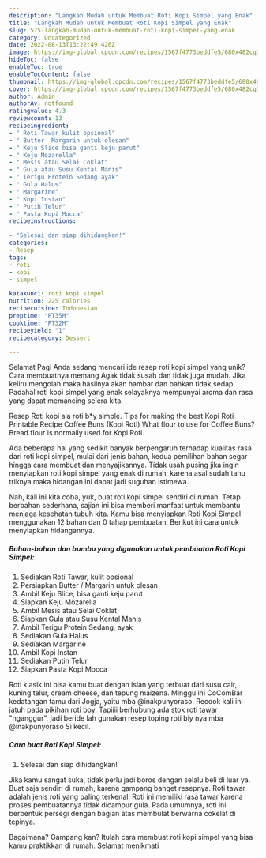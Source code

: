 ```yaml
---
description: "Langkah Mudah untuk Membuat Roti Kopi Simpel yang Enak"
title: "Langkah Mudah untuk Membuat Roti Kopi Simpel yang Enak"
slug: 575-langkah-mudah-untuk-membuat-roti-kopi-simpel-yang-enak
category: Uncategorized
date: 2022-08-13T13:22:49.426Z
image: https://img-global.cpcdn.com/recipes/1567f4773beddfe5/680x482cq70/roti-kopi-simpel-foto-resep-utama.jpg
hideToc: false
enableToc: true
enableTocContent: false
thumbnail: https://img-global.cpcdn.com/recipes/1567f4773beddfe5/680x482cq70/roti-kopi-simpel-foto-resep-utama.jpg
cover: https://img-global.cpcdn.com/recipes/1567f4773beddfe5/680x482cq70/roti-kopi-simpel-foto-resep-utama.jpg
author: Admin
authorAv: notfound
ratingvalue: 4.3
reviewcount: 13
recipeingredient:
- " Roti Tawar kulit opsional"
- " Butter  Margarin untuk olesan"
- " Keju Slice bisa ganti keju parut"
- " Keju Mozarella"
- " Mesis atau Selai Coklat"
- " Gula atau Susu Kental Manis"
- " Terigu Protein Sedang ayak"
- " Gula Halus"
- " Margarine"
- " Kopi Instan"
- " Putih Telur"
- " Pasta Kopi Mocca"
recipeinstructions:

- "Selesai dan siap dihidangkan!"
categories:
- Resep
tags:
- roti
- kopi
- simpel

katakunci: roti kopi simpel 
nutrition: 225 calories
recipecuisine: Indonesian
preptime: "PT35M"
cooktime: "PT32M"
recipeyield: "1"
recipecategory: Dessert

---
```



Selamat Pagi Anda sedang mencari ide resep roti kopi simpel yang unik? Cara membuatnya memang Agak tidak susah dan tidak juga mudah. Jika keliru mengolah maka hasilnya akan hambar dan bahkan tidak sedap. Padahal roti kopi simpel yang enak selayaknya mempunyai aroma dan rasa yang dapat memancing selera kita.


Resep Roti kopi ala roti b*y simple. Tips for making the best Kopi Roti Printable Recipe Coffee Buns (Kopi Roti) What flour to use for Coffee Buns? Bread flour is normally used for Kopi Roti.

Ada beberapa hal yang sedikit banyak berpengaruh terhadap kualitas rasa dari roti kopi simpel, mulai dari jenis bahan, kedua pemilihan bahan segar hingga cara membuat dan menyajikannya. Tidak usah pusing jika ingin menyiapkan roti kopi simpel yang enak di rumah, karena asal sudah tahu triknya maka hidangan ini dapat jadi suguhan istimewa.


Nah, kali ini kita coba, yuk, buat roti kopi simpel sendiri di rumah. Tetap berbahan sederhana, sajian ini bisa memberi manfaat untuk membantu menjaga kesehatan tubuh kita. Kamu bisa menyiapkan Roti Kopi Simpel menggunakan 12 bahan dan 0 tahap pembuatan. Berikut ini cara untuk menyiapkan hidangannya.

<!--inarticleads1-->

##### Bahan-bahan dan bumbu yang digunakan untuk pembuatan Roti Kopi Simpel:

1. Sediakan  Roti Tawar, kulit opsional
1. Persiapkan  Butter / Margarin untuk olesan
1. Ambil  Keju Slice, bisa ganti keju parut
1. Siapkan  Keju Mozarella
1. Ambil  Mesis atau Selai Coklat
1. Siapkan  Gula atau Susu Kental Manis
1. Ambil  Terigu Protein Sedang, ayak
1. Sediakan  Gula Halus
1. Sediakan  Margarine
1. Ambil  Kopi Instan
1. Sediakan  Putih Telur
1. Siapkan  Pasta Kopi Mocca


Roti klasik ini bisa kamu buat dengan isian yang terbuat dari susu cair, kuning telur, cream cheese, dan tepung maizena. Minggu ini CoComBar kedatangan tamu dari Jogja, yaitu mba @inakpunyoraso. Recook kali ini jatuh pada pikihan roti boy. Tapiiii berhubung ada stok roti tawar &#34;nganggur&#34;, jadi beride lah gunakan resep toping roti biy nya mba @inakpunyoraso Si kecil. 

<!--inarticleads2-->

##### Cara buat Roti Kopi Simpel:


1. Selesai dan siap dihidangkan!

Jika kamu sangat suka, tidak perlu jadi boros dengan selalu beli di luar ya. Buat saja sendiri di rumah, karena gampang banget resepnya. Roti tawar adalah jenis roti yang paling terkenal. Roti ini memiliki rasa tawar karena proses pembuatannya tidak dicampur gula. Pada umumnya, roti ini berbentuk persegi dengan bagian atas membulat berwarna cokelat di tepinya. 

Bagaimana? Gampang kan? Itulah cara membuat roti kopi simpel yang bisa kamu praktikkan di rumah. Selamat menikmati
